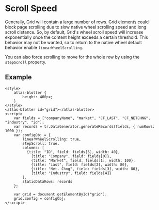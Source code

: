 # Scroll Speed

Generally, Grid will contain a large number of rows. Grid elements could block page scrolling due to slow native wheel scrolling speed and long scroll distance. So, by default, Grid's wheel scroll speed will increase exponentially once the content height exceeds a certain threshold. This behavior may not be wanted, so to return to the native wheel default behavior enable `linearWheelScrolling`.

You can also force scrolling to move for the whole row by using the `stepScroll` property.

## Example

```live
<style>
	atlas-blotter {
		height: 400px;
	}
</style>
<atlas-blotter id="grid"></atlas-blotter>
<script>
	var fields = ["companyName", "market", "CF_LAST", "CF_NETCHNG", "industry", "id"];
	var records = tr.DataGenerator.generateRecords(fields, { numRows: 1000 });
	var configObj = {
		linearWheelScrolling: true,
		stepScroll: true,
		columns: [
		  {title: "ID", field: fields[5], width: 40},
			{title: "Company", field: fields[0]},
			{title: "Market", field: fields[1], width: 100},
			{title: "Last", field: fields[2], width: 80},
			{title: "Net. Chng", field: fields[3], width: 80},
			{title: "Industry", field: fields[4]}
		],
		staticDataRows: records
	};

	var grid = document.getElementById("grid");
	grid.config = configObj;
</script>
```
